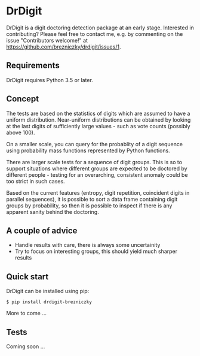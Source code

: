 DrDigit
=======

DrDigit is a digit doctoring detection package at an early stage.
Interested in contributing? Please feel free to contact me, e.g. by
commenting on the issue "Contributors welcome!" at 
https://github.com/brezniczky/drdigit/issues/1.

Requirements
------------

DrDigit requires Python 3.5 or later.

Concept
-------

The tests are based on the statistics of digits which are assumed to have a
uniform distribution. Near-uniform distributions can be obtained by looking
at the last digits of sufficiently large values - such as vote counts
(possibly above 100).

On a smaller scale, you can query for the probablity of a digit sequence using
probability mass functions represented by Python functions.

There are larger scale tests for a sequence of digit groups. This is so to
support situations where different groups are expected to be doctored by
different people - testing for an overarching, consistent anomaly could be too
strict in such cases.

Based on the current features (entropy, digit repetition, coincident digits in
parallel sequences), it is possible to sort a data frame containing digit groups
by probability, so then it is possible to inspect if there is any apparent
sanity behind the doctoring.

A couple of advice
------------------

* Handle results with care, there is always some uncertainity
* Try to focus on interesting groups, this should yield much sharper results

Quick start
-----------

DrDigit can be installed using pip:

    $ pip install drdigit-brezniczky

More to come ...

Tests
-----

Coming soon ...
